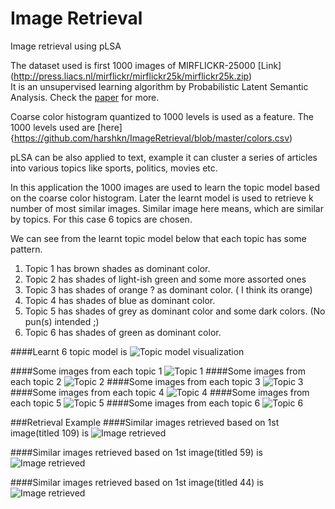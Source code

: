 # Image Retrieval
Image retrieval using pLSA 

The dataset used is first 1000 images of MIRFLICKR-25000 [Link] (http://press.liacs.nl/mirflickr/mirflickr25k/mirflickr25k.zip)  
It is an unsupervised learning algorithm by Probabilistic Latent Semantic Analysis. Check the [paper](http://www.cs.bham.ac.uk/~pxt/IDA/plsa.pdf) for more.   

Coarse color histogram quantized to 1000 levels is used as a feature. The 1000 levels used are [here]{https://github.com/harshkn/ImageRetrieval/blob/master/colors.csv)   

pLSA can be also applied to text, example it can cluster a series of articles into various topics like sports, politics, movies etc. 

In this application the 1000 images are used to learn the topic model based on the coarse color histogram. Later the learnt model is used to retrieve k number of most similar images. Similar image here means, which are similar by topics. For this case 6 topics are chosen.

We can see from the learnt topic model below that each topic has some pattern. 
1. Topic 1 has brown shades as dominant color.
2. Topic 2 has shades of light-ish green and some more assorted ones
3. Topic 3 has shades of orange ? as dominant color. ( I think its orange)
4. Topic 4 has shades of blue as dominant color. 
5. Topic 5 has shades of grey as dominant color and some dark colors. (No pun(s) intended ;) 
6. Topic 6 has shades of green as dominant color.

####Learnt 6 topic model is 
![Topic model visualization](topic_visualization.png)

####Some images from each topic 1
![Topic 1](typ_images1.png)
####Some images from each topic 2
![Topic 2](typ_images2.png)
####Some images from each topic 3
![Topic 3](typ_images3.png)
####Some images from each topic 4
![Topic 4](typ_images4.png)
####Some images from each topic 5
![Topic 5](typ_images5.png)
####Some images from each topic 6
![Topic 6](typ_images6.png)

###Retrieval Example
####Similar images retrieved based on 1st image(titled 109) is 
![Image retrieved](figure1.png)

####Similar images retrieved based on 1st image(titled 59) is 
![Image retrieved](figure2.png)

####Similar images retrieved based on 1st image(titled 44) is 
![Image retrieved](figure3.png)





